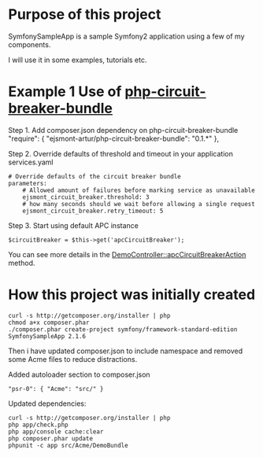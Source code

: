 # Purpose of this project

SymfonySampleApp is a sample Symfony2 application using a few of my components.

I will use it in some examples, tutorials etc.

# Example 1 Use of [php-circuit-breaker-bundle](https://github.com/ejsmont-artur/php-circuit-breaker-bundle)

Step 1. Add composer.json dependency on php-circuit-breaker-bundle
    "require": {
        "ejsmont-artur/php-circuit-breaker-bundle": "0.1.*"
    },

Step 2. Override defaults of threshold and timeout in your application services.yaml

    # Override defaults of the circuit breaker bundle
    parameters:
        # Allowed amount of failures before marking service as unavailable
        ejsmont_circuit_breaker.threshold: 3
        # how many seconds should we wait before allowing a single request
        ejsmont_circuit_breaker.retry_timeout: 5

Step 3. Start using default APC instance

    $circuitBreaker = $this->get('apcCircuitBreaker');

You can see more details in the [DemoController::apcCircuitBreakerAction](/ejsmont-artur/SymfonySampleApp/blob/master/src/Acme/DemoBundle/Controller/DemoController.php) method.

# How this project was initially created

    curl -s http://getcomposer.org/installer | php
    chmod a+x composer.phar
    ./composer.phar create-project symfony/framework-standard-edition SymfonySampleApp 2.1.6

Then i have updated composer.json to include namespace and removed some Acme files to reduce distractions.

Added autoloader section to composer.json

    "psr-0": { "Acme": "src/" }

Updated dependencies:

    curl -s http://getcomposer.org/installer | php
    php app/check.php
    php app/console cache:clear
    php composer.phar update
    phpunit -c app src/Acme/DemoBundle

